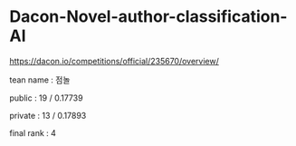 # Dacon-Novel-author-classification-AI
https://dacon.io/competitions/official/235670/overview/

tean name : 점놀

public : 19 / 0.17739

private : 13 / 0.17893

final rank : 4
